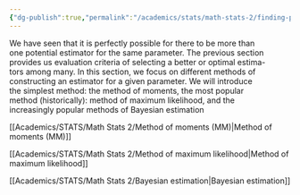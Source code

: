 ```yaml
---
{"dg-publish":true,"permalink":"/academics/stats/math-stats-2/finding-point-estimators/","created":"2025-02-06T11:49:38.166-05:00","updated":"2025-07-07T17:32:42.420-04:00"}
---
```


We have seen that it is perfectly possible for there to be more than  
one potential estimator for the same parameter. The previous section  
provides us evaluation criteria of selecting a better or optimal estima-  
tors among many. In this section, we focus on different methods of  
constructing an estimator for a given parameter. We will introduce  
the simplest method: the method of moments, the most popular  
method (historically): method of maximum likelihood, and the  
increasingly popular methods of Bayesian estimation

[[Academics/STATS/Math Stats 2/Method of moments (MM)\|Method of moments (MM)]]

[[Academics/STATS/Math Stats 2/Method of maximum likelihood\|Method of maximum likelihood]]

[[Academics/STATS/Math Stats 2/Bayesian estimation\|Bayesian estimation]]